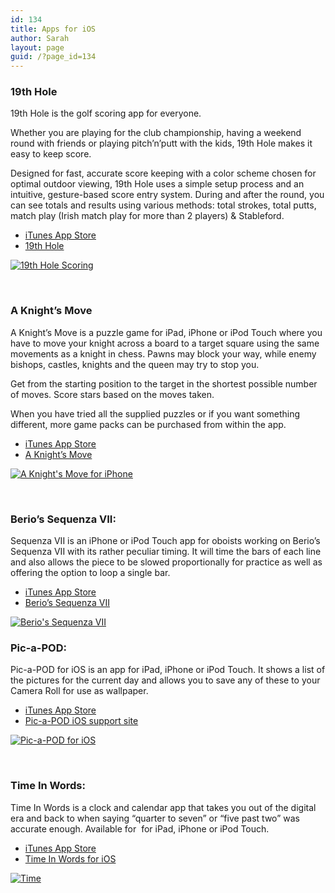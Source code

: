 ```yaml
---
id: 134
title: Apps for iOS
author: Sarah
layout: page
guid: /?page_id=134
---
```

### 19th Hole

19th Hole is the golf scoring app for everyone.

Whether you are playing for the club championship, having a weekend round with friends or playing pitch’n’putt with the kids, 19th Hole makes it easy to keep score.

Designed for fast, accurate score keeping with a color scheme chosen for optimal outdoor viewing, 19th Hole uses a simple setup process and an intuitive, gesture-based score entry system. During and after the round, you can see totals and results using various methods: total strokes, total putts, match play (Irish match play for more than 2 players) & Stableford.

  * <a href="https://itunes.apple.com/app/the-19th-hole/id871686159" target="_blank">iTunes App Store</a>
  * <a href="/19th-hole/" target="_blank">19th Hole</a>

[<img title="19th Hole Scoring" alt="19th Hole Scoring" src="/wp-content/uploads/2014/04/1_4-500.png" />][1]

&nbsp;

### A Knight&#8217;s Move

A Knight’s Move is a puzzle game for iPad, iPhone or iPod Touch where you have to move your knight across a board to a target square using the same movements as a knight in chess. Pawns may block your way, while enemy bishops, castles, knights and the queen may try to stop you.

Get from the starting position to the target in the shortest possible number of moves. Score stars based on the moves taken.

When you have tried all the supplied puzzles or if you want something different, more game packs can be purchased from within the app.

  * <a href="http://itunes.apple.com/app/a-knights-move/id530090451" target="_blank">iTunes App Store</a>
  * <a href="/knightsmove/" target="_blank">A Knight&#8217;s Move</a>

[<img title="A Knight's Move for iPhone" alt="A Knight's Move for iPhone" src="/wp-content/uploads/2012/06/iPhone1-500.png" />][2]

&nbsp;

### Berio&#8217;s Sequenza VII:

Sequenza VII is an iPhone or iPod Touch app for oboists working on Berio&#8217;s Sequenza VII with its rather peculiar timing. It will time the bars of each line and also allows the piece to be slowed proportionally for practice as well as offering the option to loop a single bar.

  * <a href="https://itunes.apple.com/us/app/sequenza-vii/id730234638?mt=8&uo=4" target="_blank">iTunes App Store</a>
  * [Berio&#8217;s Sequenza VII][3]

[<img class="aligncenter size-medium wp-image-597" alt="Berio's Sequenza VII" src="/wp-content/uploads/2013/10/Berio_2-500.png" />][4]

### Pic-a-POD:

Pic-a-POD for iOS is an app for iPad, iPhone or iPod Touch. It shows a list of the pictures for the current day and allows you to save any of these to your Camera Roll for use as wallpaper.

  * <a href="http://itunes.apple.com/app/pic-a-pod/id480086912" target="_blank">iTunes App Store</a>
  * <a href="http://www.picapod.com/support-ios/" target="_blank">Pic-a-POD iOS support site</a>

[<img class="aligncenter size-medium wp-image-31" title="Pic-a-POD for iOS" alt="Pic-a-POD for iOS" src="/wp-content/uploads/2012/01/Picapod-iOS-480x288.jpg" />][5]

&nbsp;

### Time In Words:

Time In Words is a clock and calendar app that takes you out of the digital era and back to when saying “quarter to seven” or “five past two” was accurate enough. Available for  for iPad, iPhone or iPod Touch.

  * <a href="http://itunes.apple.com/app/time-in-words/id498403851" target="_blank">iTunes App Store</a>
  * <a href="/time-in-words/" target="_blank">Time In Words for iOS</a>

[<img class="aligncenter size-medium wp-image-45" title="Time" alt="Time" src="/wp-content/uploads/2012/01/time.png" />][6]

 [1]: /wp-content/uploads/2014/04/1_4.png
 [2]: /wp-content/uploads/2012/06/iPhone1.png
 [3]: /berio/ "Berio’s Sequenza VII"
 [4]: /wp-content/uploads/2013/10/Berio_2.png
 [5]: /wp-content/uploads/2012/01/Picapod-iOS.jpg
 [6]: /wp-content/uploads/2012/01/time.png